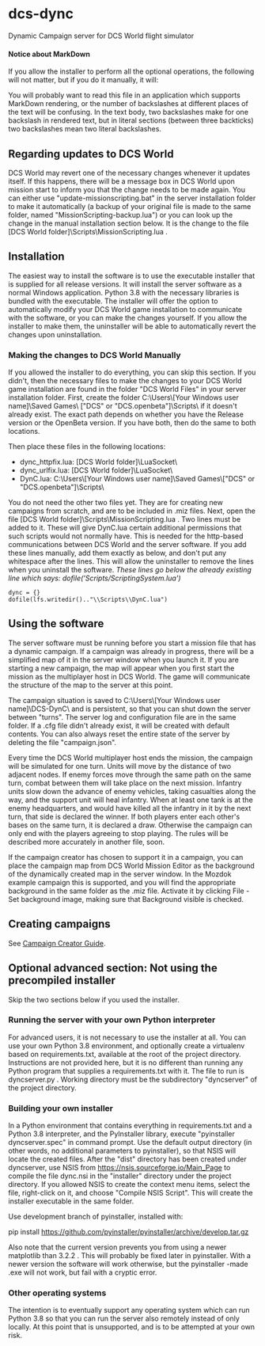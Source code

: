 # dcs-dync

Dynamic Campaign server for DCS World flight simulator

#### Notice about MarkDown

If you allow the installer to perform all the optional operations, the following will not matter, but if you do it
manually, it will:

You will probably want to read this file in an application which supports MarkDown rendering, or the number of
backslashes at different places of the text will be confusing. In the text body, two backslashes make for one backslash
in rendered text, but in literal sections (between three backticks) two backslashes mean two literal backslashes. 

## Regarding updates to DCS World

DCS World may revert one of the necessary changes whenever it updates itself. If this happens, there will be a message
box in DCS World upon mission start to inform you that the change needs to be made again. You can either use 
"update-missionscripting.bat" in the server installation folder to make it automatically (a backup of your original file
is made to the same folder, named "MissionScripting-backup.lua") or you can look up the change in the manual
installation section below. It is the change to the file [DCS World folder]\\Scripts\\MissionScripting.lua .

## Installation

The easiest way to install the software is to use the executable installer that is supplied for all release versions. It
will install the server software as a normal Windows application. Python 3.8 with the necessary libraries is bundled
with the executable. The installer will offer the option to automatically modify your DCS World game installation to
communicate with the software, or you can make the changes yourself. If you allow the installer to make them, the
uninstaller will be able to automatically revert the changes upon uninstallation.

### Making the changes to DCS World Manually

If you allowed the installer to do everything, you can skip this section. If you didn't, then the necessary files to
make the changes to your DCS World game installation are found in the folder "DCS World Files" in your server
installation folder. First, create the folder C:\\Users\\[Your Windows user name]\\Saved Games\\
["DCS" or "DCS.openbeta"]\\Scripts\\ if it doesn't already exist. The exact path depends on whether you have the Release
version or the OpenBeta version. If you have both, then do the same to both locations.

Then place these files in the following locations:

- dync_httpfix.lua: [DCS World folder]\\LuaSocket\\
- dync_urlfix.lua: [DCS World folder]\\LuaSocket\\
- DynC.lua: C:\\Users\\[Your Windows user name]\\Saved Games\\["DCS" or "DCS.openbeta"]\\Scripts\\

You do not need the other two files yet. They are for creating new campaigns from scratch, and are to be included in
.miz files. Next, open the file [DCS World folder]\\Scripts\\MissionScripting.lua . Two lines must be added to it. These
will give DynC.lua certain additional permissions that such scripts would not normally have. This is needed for the
http-based communications between DCS World and the server software. If you add these lines manually, add them exactly
as below, and don't put any whitespace after the lines. This will allow the uninstaller to remove the lines when you
uninstall the software. *These lines go below the already existing line which says:
dofile('Scripts/ScriptingSystem.lua')*

```
dync = {}
dofile(lfs.writedir().."\\Scripts\\DynC.lua")
```

## Using the software

The server software must be running before you start a mission file that has a dynamic campaign. If a campaign was
already in progress, there will be a simplified map of it in the server window when you launch it. If you are starting a
new campaign, the map will appear when you first start the mission as the multiplayer host in DCS World. The game will
communicate the structure of the map to the server at this point.

The campaign situation is saved to C:\\Users\\[Your Windows user name]\\DCS-DynC\\ and is persistent, so that you can
shut down the server between "turns". The server log and configuration file are in the same folder. If a .cfg file
didn't already exist, it will be created with default contents. You can also always reset the entire state of the server
by deleting the file "campaign.json".

Every time the DCS World multiplayer host ends the mission, the campaign will be simulated for one turn. Units will move
by the distance of two adjacent nodes. If enemy forces move through the same path on the same turn, combat between them
will take place on the next mission. Infantry units slow down the advance of enemy vehicles, taking casualties along the
way, and the support unit will heal infantry. When at least one tank is at the enemy headquarters, and would have killed
all the infantry in it by the next turn, that side is declared the winner. If both players enter each other's bases on
the same turn, it is declared a draw. Otherwise the campaign can only end with the players agreeing to stop playing. The
rules will be described more accurately in another file, soon.

If the campaign creator has chosen to support it in a campaign, you can place the campaign map from DCS World Mission
Editor as the background of the dynamically created map in the server window. In the Mozdok example campaign this is
supported, and you will find the appropriate background in the same folder as the .miz file. Activate it by clicking
File - Set background image, making sure that Background visible is checked.

## Creating campaigns

See [Campaign Creator Guide](doc/campaign-creator-guide.md).

## Optional advanced section: Not using the precompiled installer

Skip the two sections below if you used the installer.

### Running the server with your own Python interpreter

For advanced users, it is not necessary to use the installer at all. You can use your own Python 3.8 environment,
and optionally create a virtualenv based on requirements.txt, available at the root of the project directory.
Instructions are not provided here, but it is no different than running any Python program that supplies a
requirements.txt with it. The file to run is dyncserver.py . Working directory must be the subdirectory "dyncserver" of
the project directory.

### Building your own installer

In a Python environment that contains everything in requirements.txt and a Python 3.8 interpreter, and the
PyInstaller library, execute "pyinstaller dyncserver.spec" in command prompt. Use the default output directory (in other
words, no additional parameters to pyinstaller), so that NSIS will locate the created files. After the "dist" directory
has been created under dyncserver, use NSIS from https://nsis.sourceforge.io/Main_Page to compile the file dync.nsi in
the "installer" directory under the project directory. If you allowed NSIS to create the context menu items, select the
file, right-click on it, and choose "Compile NSIS Script". This will create the installer executable in the same folder.

Use development branch of pyinstaller, installed with:

pip install https://github.com/pyinstaller/pyinstaller/archive/develop.tar.gz

Also note that the current version prevents you from using a newer matplotlib than 3.2.2 . This will probably be fixed
later in pyinstaller. With a newer version the software will work otherwise, but the pyinstaller -made .exe will not
work, but fail with a cryptic error.

### Other operating systems

The intention is to eventually support any operating system which can run Python 3.8 so that you can run the server
also remotely instead of only locally. At this point that is unsupported, and is to be attempted at your own risk.